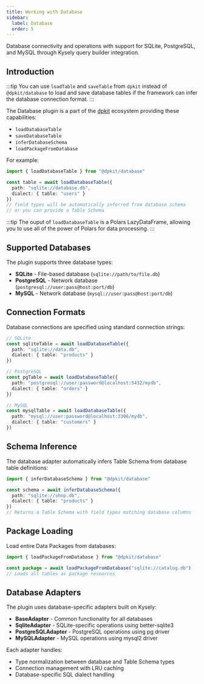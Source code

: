 ```yaml
---
title: Working with Database
sidebar:
  label: Database
  order: 5
---
```

Database connectivity and operations with support for SQLite, PostgreSQL, and MySQL through Kysely query builder integration.

## Introduction

:::tip
You can use `loadTable` and `saveTable` from `dpkit` instead of `@dpkit/database` to load and save database tables if the framework can infer the database connection format.
:::

The Database plugin is a part of the [dpkit](https://github.com/datisthq/dpkit) ecosystem providing these capabilities:

- `loadDatabaseTable`
- `saveDatabaseTable`
- `inferDatabaseSchema`
- `loadPackageFromDatabase`

For example:

```typescript
import { loadDatabaseTable } from "@dpkit/database"

const table = await loadDatabaseTable({
  path: "sqlite://database.db",
  dialect: { table: "users" }
})
// field types will be automatically inferred from database schema
// or you can provide a Table Schema
```

:::tip
The ouput of `loadDatabaseTable` is a Polars LazyDataFrame, allowing you to use all of the power of Polars for data processing.
:::

## Supported Databases

The plugin supports three database types:

- **SQLite** - File-based database (`sqlite://path/to/file.db`)
- **PostgreSQL** - Network database (`postgresql://user:pass@host:port/db`)
- **MySQL** - Network database (`mysql://user:pass@host:port/db`)

## Connection Formats

Database connections are specified using standard connection strings:

```typescript
// SQLite
const sqliteTable = await loadDatabaseTable({
  path: "sqlite://data.db",
  dialect: { table: "products" }
})

// PostgreSQL
const pgTable = await loadDatabaseTable({
  path: "postgresql://user:password@localhost:5432/mydb",
  dialect: { table: "orders" }
})

// MySQL
const mysqlTable = await loadDatabaseTable({
  path: "mysql://user:password@localhost:3306/mydb",
  dialect: { table: "customers" }
})
```

## Schema Inference

The database adapter automatically infers Table Schema from database table definitions:

```typescript
import { inferDatabaseSchema } from "@dpkit/database"

const schema = await inferDatabaseSchema({
  path: "sqlite://shop.db",
  dialect: { table: "products" }
})
// Returns a Table Schema with field types matching database columns
```

## Package Loading

Load entire Data Packages from databases:

```typescript
import { loadPackageFromDatabase } from "@dpkit/database"

const package = await loadPackageFromDatabase("sqlite://catalog.db")
// Loads all tables as package resources
```

## Database Adapters

The plugin uses database-specific adapters built on Kysely:

- **BaseAdapter** - Common functionality for all databases
- **SqliteAdapter** - SQLite-specific operations using better-sqlite3
- **PostgreSQLAdapter** - PostgreSQL operations using pg driver
- **MySQLAdapter** - MySQL operations using mysql2 driver

Each adapter handles:
- Type normalization between database and Table Schema types
- Connection management with LRU caching
- Database-specific SQL dialect handling
